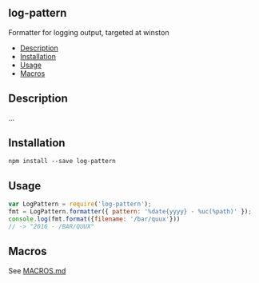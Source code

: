 log-pattern
-----------
Formatter for logging output, targeted at winston

<!-- :GenTocGFM -->
* [Description](#description)
* [Installation](#installation)
* [Usage](#usage)
* [Macros](#macros)

## Description

...

## Installation

```
npm install --save log-pattern
```

## Usage

```js
var LogPattern = require('log-pattern');
fmt = LogPattern.formatter({ pattern: '%date{yyyy} - %uc(%path)' });
console.log(fmt.format({filename: '/bar/quux'}))
// -> "2016 - /BAR/QUUX"
```

## Macros

See [MACROS.md](./MACROS.md)
